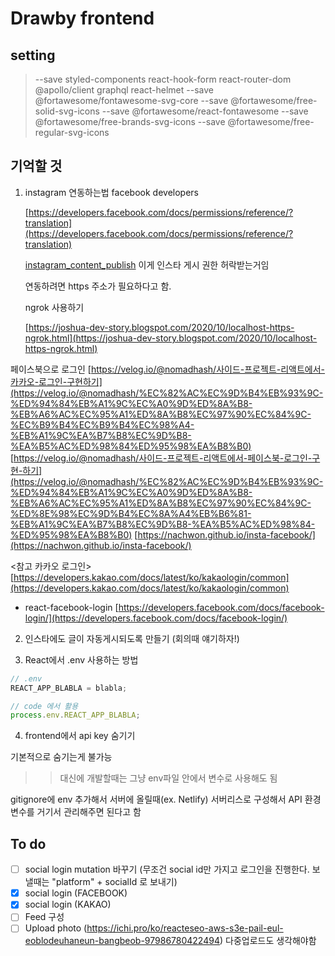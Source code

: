 # Drawby frontend

## setting

> --save styled-components
> react-hook-form
> react-router-dom
> @apollo/client graphql
> react-helmet
> --save @fortawesome/fontawesome-svg-core
> --save @fortawesome/free-solid-svg-icons
> --save @fortawesome/react-fontawesome
> --save @fortawesome/free-brands-svg-icons
> --save @fortawesome/free-regular-svg-icons

## 기억할 것

1. instagram 연동하는법 facebook developers

   [https://developers.facebook.com/docs/permissions/reference/?translation](https://developers.facebook.com/docs/permissions/reference/?translation)

   [instagram_content_publish](https://developers.facebook.com/docs/permissions/reference/instagram_content_publish) 이게 인스타 게시 권한 허락받는거임

   연동하려면 https 주소가 필요하다고 함.

   ngrok 사용하기

   [https://joshua-dev-story.blogspot.com/2020/10/localhost-https-ngrok.html](https://joshua-dev-story.blogspot.com/2020/10/localhost-https-ngrok.html)

페이스북으로 로그인
[https://velog.io/@nomadhash/사이드-프로젝트-리액트에서-카카오-로그인-구현하기](https://velog.io/@nomadhash/%EC%82%AC%EC%9D%B4%EB%93%9C-%ED%94%84%EB%A1%9C%EC%A0%9D%ED%8A%B8-%EB%A6%AC%EC%95%A1%ED%8A%B8%EC%97%90%EC%84%9C-%EC%B9%B4%EC%B9%B4%EC%98%A4-%EB%A1%9C%EA%B7%B8%EC%9D%B8-%EA%B5%AC%ED%98%84%ED%95%98%EA%B8%B0)
[https://velog.io/@nomadhash/사이드-프로젝트-리액트에서-페이스북-로그인-구현-하기](https://velog.io/@nomadhash/%EC%82%AC%EC%9D%B4%EB%93%9C-%ED%94%84%EB%A1%9C%EC%A0%9D%ED%8A%B8-%EB%A6%AC%EC%95%A1%ED%8A%B8%EC%97%90%EC%84%9C-%ED%8E%98%EC%9D%B4%EC%8A%A4%EB%B6%81-%EB%A1%9C%EA%B7%B8%EC%9D%B8-%EA%B5%AC%ED%98%84-%ED%95%98%EA%B8%B0)
[https://nachwon.github.io/insta-facebook/](https://nachwon.github.io/insta-facebook/)

<참고 카카오 로그인>
[https://developers.kakao.com/docs/latest/ko/kakaologin/common](https://developers.kakao.com/docs/latest/ko/kakaologin/common)

- react-facebook-login
  [https://developers.facebook.com/docs/facebook-login/](https://developers.facebook.com/docs/facebook-login/)

2. 인스타에도 글이 자동게시되도록 만들기 (회의때 얘기하자!)

3. React에서 .env 사용하는 방법

```jsx
// .env
REACT_APP_BLABLA = blabla;

// code 에서 활용
process.env.REACT_APP_BLABLA;
```

4. frontend에서 api key 숨기기

기본적으로 숨기는게 불가능

> > 대신에 개발할때는 그냥 env파일 안에서 변수로 사용해도 됨

gitignore에 env 추가해서 서버에 올릴때(ex. Netlify) 서버리스로 구성해서
API 환경변수를 거기서 관리해주면 된다고 함

## To do

- [ ] social login mutation 바꾸기 (무조건 social id만 가지고 로그인을 진행한다. 보낼때는 "platform" + socialId 로 보내기)
- [x] social login (FACEBOOK)
- [x] social login (KAKAO)
- [ ] Feed 구성
- [ ] Upload photo (https://ichi.pro/ko/reacteseo-aws-s3e-pail-eul-eoblodeuhaneun-bangbeob-97986780422494) 다중업로드도 생각해야함

